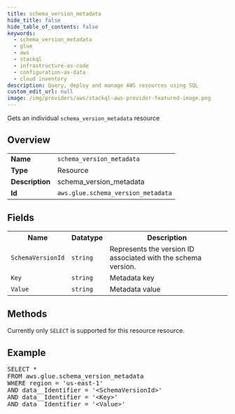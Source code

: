 ```yaml
---
title: schema_version_metadata
hide_title: false
hide_table_of_contents: false
keywords:
  - schema_version_metadata
  - glue
  - aws
  - stackql
  - infrastructure-as-code
  - configuration-as-data
  - cloud inventory
description: Query, deploy and manage AWS resources using SQL
custom_edit_url: null
image: /img/providers/aws/stackql-aws-provider-featured-image.png
---
```

Gets an individual <code>schema_version_metadata</code> resource

## Overview
<table><tbody>
<tr><td><b>Name</b></td><td><code>schema_version_metadata</code></td></tr>
<tr><td><b>Type</b></td><td>Resource</td></tr>
<tr><td><b>Description</b></td><td>schema_version_metadata</td></tr>
<tr><td><b>Id</b></td><td><code>aws.glue.schema_version_metadata</code></td></tr>
</tbody></table>

## Fields
<table><tbody>
<tr><th>Name</th><th>Datatype</th><th>Description</th></tr>
<tr><td><code>SchemaVersionId</code></td><td><code>string</code></td><td>Represents the version ID associated with the schema version.</td></tr>
<tr><td><code>Key</code></td><td><code>string</code></td><td>Metadata key</td></tr>
<tr><td><code>Value</code></td><td><code>string</code></td><td>Metadata value</td></tr>

</tbody></table>

## Methods
Currently only <code>SELECT</code> is supported for this resource resource.

## Example
<pre>
SELECT *<br/>FROM aws.glue.schema_version_metadata<br/>WHERE region = 'us-east-1'<br/>AND data__Identifier = '&lt;SchemaVersionId&gt;'<br/>AND data__Identifier = '&lt;Key&gt;'<br/>AND data__Identifier = '&lt;Value&gt;'
</pre>
